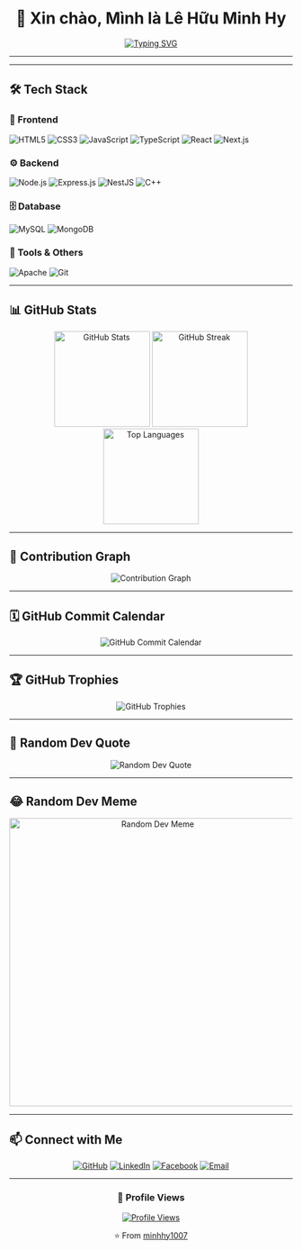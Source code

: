 <div align="center">
  
# 👋 Xin chào, Mình là Lê Hữu Minh Hy

[![Typing SVG](https://readme-typing-svg.herokuapp.com?font=Fira+Code&pause=1000&color=F75C7E&center=true&vCenter=true&width=435&lines=Full+Stack+Developer;Passionate+About+Clean+Code;Always+Learning+New+Things)](https://git.io/typing-svg)

</div>

---


---

## 🛠️ Tech Stack

### 🎨 Frontend
<p align="left">
  <img src="https://img.shields.io/badge/HTML5-%23E34F26.svg?style=for-the-badge&logo=html5&logoColor=white" alt="HTML5"/>
  <img src="https://img.shields.io/badge/CSS3-%231572B6.svg?style=for-the-badge&logo=css3&logoColor=white" alt="CSS3"/>
  <img src="https://img.shields.io/badge/JavaScript-%23323330.svg?style=for-the-badge&logo=javascript&logoColor=%23F7DF1E" alt="JavaScript"/>
  <img src="https://img.shields.io/badge/TypeScript-%23007ACC.svg?style=for-the-badge&logo=typescript&logoColor=white" alt="TypeScript"/>
  <img src="https://img.shields.io/badge/React-%2320232a.svg?style=for-the-badge&logo=react&logoColor=%2361DAFB" alt="React"/>
  <img src="https://img.shields.io/badge/Next.js-black?style=for-the-badge&logo=next.js&logoColor=white" alt="Next.js"/>
</p>

### ⚙️ Backend
<p align="left">
  <img src="https://img.shields.io/badge/Node.js-6DA55F?style=for-the-badge&logo=node.js&logoColor=white" alt="Node.js"/>
  <img src="https://img.shields.io/badge/Express.js-%23404d59.svg?style=for-the-badge&logo=express&logoColor=%2361DAFB" alt="Express.js"/>
  <img src="https://img.shields.io/badge/NestJS-%23E0234E.svg?style=for-the-badge&logo=nestjs&logoColor=white" alt="NestJS"/>
  <img src="https://img.shields.io/badge/C++-%2300599C.svg?style=for-the-badge&logo=c%2B%2B&logoColor=white" alt="C++"/>
</p>

### 🗄️ Database
<p align="left">
  <img src="https://img.shields.io/badge/MySQL-%2300f.svg?style=for-the-badge&logo=mysql&logoColor=white" alt="MySQL"/>
  <img src="https://img.shields.io/badge/MongoDB-%234ea94b.svg?style=for-the-badge&logo=mongodb&logoColor=white" alt="MongoDB"/>
</p>

### 🔧 Tools & Others
<p align="left">
  <img src="https://img.shields.io/badge/Apache-%23D42029.svg?style=for-the-badge&logo=apache&logoColor=white" alt="Apache"/>
  <img src="https://img.shields.io/badge/Git-%23F05033.svg?style=for-the-badge&logo=git&logoColor=white" alt="Git"/>
</p>

---

## 📊 GitHub Stats

<div align="center">
  <img src="https://github-readme-stats.vercel.app/api?username=minhhy1007&theme=radical&hide_border=true&include_all_commits=true&count_private=true" alt="GitHub Stats" height="170"/>
  <img src="https://github-readme-streak-stats.herokuapp.com/?user=minhhy1007&theme=radical&hide_border=true" alt="GitHub Streak" height="170"/>
</div>

<div align="center">
  <img src="https://github-readme-stats.vercel.app/api/top-langs/?username=minhhy1007&theme=radical&hide_border=true&include_all_commits=true&count_private=true&layout=compact" alt="Top Languages" height="170"/>
</div>

---

## 📅 Contribution Graph

<div align="center">
  <img src="https://github-readme-activity-graph.vercel.app/graph?username=minhhy1007&theme=react-dark&hide_border=true&area=true" alt="Contribution Graph"/>
</div>

---

## 🗓️ GitHub Commit Calendar

<div align="center">
  <img src="https://ghchart.rshah.org/f75c7e/minhhy1007" alt="GitHub Commit Calendar"/>
</div>

---

## 🏆 GitHub Trophies

<div align="center">
  <img src="https://github-profile-trophy.vercel.app/?username=minhhy1007&theme=radical&no-frame=true&no-bg=false&margin-w=4&row=1" alt="GitHub Trophies"/>
</div>

---

## 💭 Random Dev Quote

<div align="center">
  <img src="https://quotes-github-readme.vercel.app/api?type=horizontal&theme=radical" alt="Random Dev Quote"/>
</div>

---

## 😂 Random Dev Meme

<div align="center">
  <img src="https://random-memer.herokuapp.com/" width="512px" alt="Random Dev Meme"/>
</div>

---

## 📫 Connect with Me

<div align="center">
  
[![GitHub](https://img.shields.io/badge/GitHub-100000?style=for-the-badge&logo=github&logoColor=white)](https://github.com/minhhy1007)
[![LinkedIn](https://img.shields.io/badge/LinkedIn-0077B5?style=for-the-badge&logo=linkedin&logoColor=white)](https://linkedin.com/in/your-profile)
[![Facebook](https://img.shields.io/badge/Facebook-1877F2?style=for-the-badge&logo=facebook&logoColor=white)](https://facebook.com/your-profile)
[![Email](https://img.shields.io/badge/Email-D14836?style=for-the-badge&logo=gmail&logoColor=white)](mailto:your-email@example.com)

</div>

---

<div align="center">
  
### 👀 Profile Views

[![Profile Views](https://visitcount.itsvg.in/api?id=minhhy1007&icon=5&color=6)](https://visitcount.itsvg.in)

⭐️ From [minhhy1007](https://github.com/minhhy1007)

</div>

